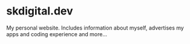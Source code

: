 # skdigital.dev
My personal website. Includes information about myself, advertises my apps and coding experience and more...
